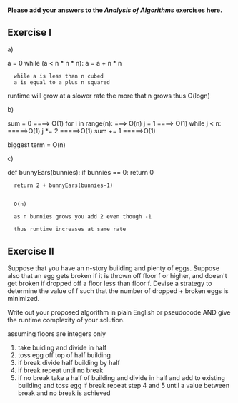 #### Please add your answers to the ***Analysis of  Algorithms*** exercises here.

## Exercise I

a)

 a = 0
    while (a < n * n * n):
      a = a + n * n

      while a is less than n cubed 
      a is equal to a plus n squared

runtime will grow at a slower rate the more that n grows thus O(logn)



b)

sum = 0    ====> O(1)
    for i in range(n):   ===> O(n)
      j = 1     ====>  O(1)
      while j < n:     =====>O(1)
        j *= 2         =====>O(1)
        sum += 1       =====>O(1)

biggest term = O(n)



c)


def bunnyEars(bunnies):
      if bunnies == 0:
        return 0

      return 2 + bunnyEars(bunnies-1)


      O(n) 

      as n bunnies grows you add 2 even though -1

      thus runtime increases at same rate


## Exercise II


Suppose that you have an n-story building and plenty of eggs. Suppose also that an egg gets broken if it is thrown off floor f or higher, and doesn't get broken if dropped off a floor less than floor f. Devise a strategy to determine the value of f such that the number of dropped + broken eggs is minimized.

Write out your proposed algorithm in plain English or pseudocode AND give the runtime complexity of your solution.


assuming floors are integers only

1. take buiding and divide in half
2. toss egg off top of half building 
3. if break divide half building by half
4. if break repeat until no break
5. if no break take a half of building and divide in half and add to existing building and toss egg if break repeat step 4 and 5 until a value between break and no break is achieved 



